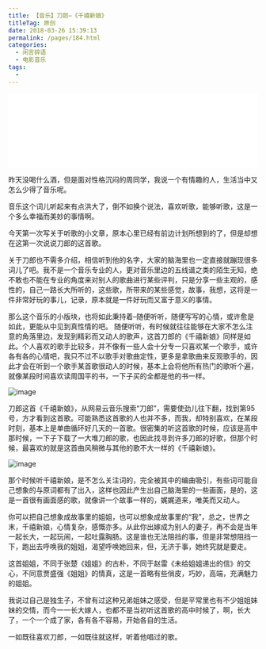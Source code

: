 ```yaml
---
title: 【音乐】刀郎–《千禧新娘》
titleTag: 原创
date: 2018-03-26 15:39:13
permalink: /pages/184.html
categories:
  - 闲言碎语
  - 电影音乐
tags:
  - 
---
```


<iframe      frameborder="no"      border="0"      marginwidth="0"      marginheight="0"      width=100%      height=auto      src="//music.163.com/outchain/player?type=2&id=76914&auto=1&height=66"> </iframe>

昨天没喝什么酒，但是面对性格沉闷的周同学，我说一个有情趣的人，生活当中又怎么少得了音乐呢。

音乐这个词儿听起来有点洪大了，倒不如换个说法，喜欢听歌，能够听歌，这是一个多么幸福而美妙的事情啊。

今天第一次写关于听歌的小文章，原本心里已经有前边计划所想到的了，但是却想在这第一次说说刀郎的这首歌。

关于刀郎也不需多介绍，相信听到他的名字，大家的脑海里也一定直接就蹦现很多词儿了吧。我不是一个音乐专业的人，更对音乐里边的五线谱之类的陌生无知，绝不敢也不能在专业的角度来对别人的歌曲进行某些评判，只是分享一些主观的，感性的，自己一路长大所听的，这些歌，所带来的某些感觉，故事，我想，这将是一件非常好玩的事儿，记录，原本就是一件好玩而又富于意义的事情。

那么这个音乐的小版块，也将如此秉持着–随便听听，随便写写的心情，或许愈是如此，更能从中见到真性情的吧。
随便听听，有时候就往往能够在大家不怎么注意的角落里边，发现到精彩而又动人的歌声，这首刀郎的《千禧新娘》同样是如此。个人喜欢的歌手比较多，并不像有一些人会十分专一只喜欢某一个歌手，或许各有各的心情吧，我只不过不以歌手对歌曲定性，更多是拿歌曲来反观歌手的，因此才会在听到一个歌手某首歌很动人的时候，基本上会将他所有热门的歌听个遍，就像某段时间喜欢读周国平的书，一下子买的全都是他的书一样。

![image](http://t.eryajf.net/imgs/2021/09/e61e274ff2b3de19.jpg)

刀郎这首《千禧新娘》，从网易云音乐搜索“刀郎”，需要使劲儿往下翻，找到第95号，方才看到这首歌。可能熟悉这首歌的人也并不多，而我，却特别喜欢，在某段时刻，基本上是单曲循环好几天的一首歌。很密集的听这首歌的时候，应该是高中那时候，一下子下载了一大堆刀郎的歌，也因此找寻到许多刀郎的好歌，但那个时候，最喜欢的就是这首曲风稍微与其他的歌不大一样的《千禧新娘》。

![image](http://t.eryajf.net/imgs/2021/09/4e8506844daa6ef8.jpg)

那个时候听千禧新娘，是不怎么关注词的，完全被其中的编曲吸引，有些词可能自己想象的与原词都有了出入，这样也因此产生出自己脑海里的一些画面，是的，这是一首很有画面感的歌，就像讲一个故事一样的，娓娓道来，唯美而又动人。

你可以把自己想象成故事里的姐姐，也可以想象成故事里的“我”，总之，世界之末，千禧新娘，心情复杂，感慨亦多。从此你出嫁成为别人的妻子，再不会是当年一起长大，一起玩闹，一起吐露胸肠。这是谁也无法阻挡的事，但是非常想阻挡一下，跑出去呼唤我的姐姐，渴望呼唤她回来，但，无济于事，她终究就是要走。

这首姐姐，不同于张楚《姐姐》的古朴，不同于赵雷《未给姐姐递出的信》的交心，不同意贾盛强《姐姐》的情真，这是一首略有些俏皮，巧妙，高端，充满魅力的姐姐。

我说过自己是独生子，不曾有过这种兄弟姐妹之感受，但是平常里也有不少姐姐妹妹的交情，而今一一长大嫁人，也都不是当初听这首歌的高中时候了，啊，长大了，一个一个成了家，各有各不容易，开始各自的生活。

一如既往喜欢刀郎，一如既往就这样，听着他唱过的歌。
